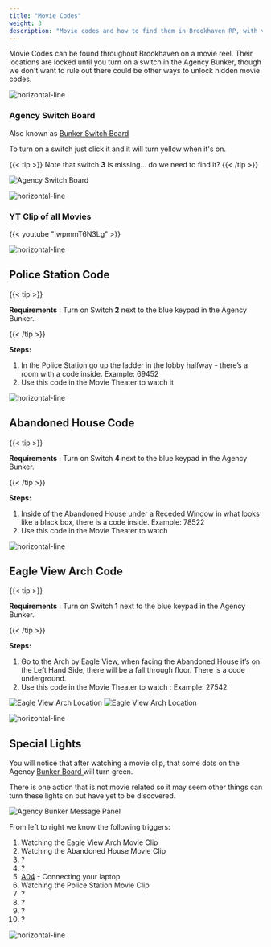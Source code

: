 ```yaml
---
title: "Movie Codes"
weight: 3
description: "Movie codes and how to find them in Brookhaven RP, with video of the movie. Part of Brookhaven Secrets and Mysteries."
---
```


Movie Codes can be found throughout Brookhaven on a movie reel. Their locations are locked until you turn on a switch in the Agency Bunker, though we don't want to rule out there could be other ways to unlock hidden movie codes.

![horizontal-line](/images/green-line.png)

### Agency Switch Board

Also known as [Bunker Switch Board](../../terminology/words#bunker-switch-board)

To turn on a switch just click it and it will turn yellow when it's on.

{{< tip >}}
Note that switch **3** is missing... do we need to find it?
{{< /tip >}}

![Agency Switch Board](/images/bh/agency_switch_board_200.jpg)

![horizontal-line](/images/green-line.png)

### YT Clip of all Movies

{{< youtube "IwpmmT6N3Lg" >}}

![horizontal-line](/images/green-line.png)

## Police Station Code

{{< tip >}}

**Requirements** : Turn on Switch **2** next to the blue keypad in the Agency Bunker.

{{< /tip >}}


**Steps:**

1. In the Police Station go up the ladder in the lobby halfway - there’s a room with a code inside. Example: 69452
1. Use this code in the Movie Theater to watch it


![horizontal-line](/images/green-line.png)

## Abandoned House Code

{{< tip >}}

**Requirements** : Turn on Switch **4** next to the blue keypad in the Agency Bunker.

{{< /tip >}}


**Steps:**

1. Inside of the Abandoned House under a Receded Window in what looks like a black box, there is a code inside. Example: 78522
1. Use this code in the Movie Theater to watch 


![horizontal-line](/images/green-line.png)

## Eagle View Arch Code

{{< tip >}}

**Requirements** : Turn on Switch **1** next to the blue keypad in the Agency Bunker.

{{< /tip >}}


**Steps:**

1. Go to the Arch by Eagle View, when facing the Abandoned House it’s on the Left Hand Side, there will be a fall through floor. There is a code underground.
1. Use this code in the Movie Theater to watch : Example: 27542

![Eagle View Arch Location](/images/bh/eagle-view-arch-code.png)
![Eagle View Arch Location](/images/bh/eagle-view-arch-code-inside.png)

![horizontal-line](/images/green-line.png)

## Special Lights
You will notice that after watching a movie clip, that some dots on the Agency [Bunker Board ](../../terminology/words#bunker-board)will turn green.

There is one action that is not movie related so it may seem other things can turn these lights on but have yet to be discovered.

![Agency Bunker Message Panel](/images/bh/bunker_message_panel.jpg)

From left to right we know the following triggers:

1. Watching the Eagle View Arch Movie Clip
1. Watching the Abandoned House Movie Clip
1. ?
1. ?
1. [A04](../light_panel#a04) - Connecting your laptop
1. Watching the Police Station Movie Clip
1. ?
1. ?
1. ?
1. ?


![horizontal-line](/images/green-line.png)

